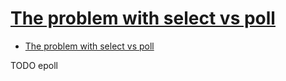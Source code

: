 # [The problem with select vs poll](https://beesbuzz.biz/code/5739-The-problem-with-select-vs-poll)

- [The problem with select vs poll](#the-problem-with-select-vs-poll)












TODO epoll